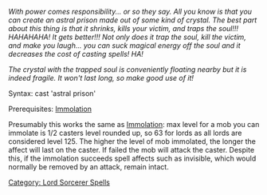 *With power comes responsibility... or so they say. All you know is that
you can create an astral prison made out of some kind of crystal. The
best part about this thing is that it shrinks, kills your victim, and
traps the soul!!! HAHAHAHA! It gets better!!! Not only does it trap the
soul, kill the victim, and make you laugh... you can suck magical energy
off the soul and it decreases the cost of casting spells! HA!*

*The crystal with the trapped soul is conveniently floating nearby but
it is indeed fragile. It won't last long, so make good use of it!*

Syntax: cast 'astral prison'

Prerequisites: [Immolation](Immolation "wikilink")

Presumably this works the same as [Immolation](Immolation "wikilink"):
max level for a mob you can immolate is 1/2 casters level rounded up, so
63 for lords as all lords are considered level 125. The higher the level
of mob immolated, the longer the affect will last on the caster. If
failed the mob will attack the caster. Despite this, if the immolation
succeeds spell affects such as invisible, which would normally be
removed by an attack, remain intact.

[Category: Lord Sorcerer
Spells](Category:_Lord_Sorcerer_Spells "wikilink")

